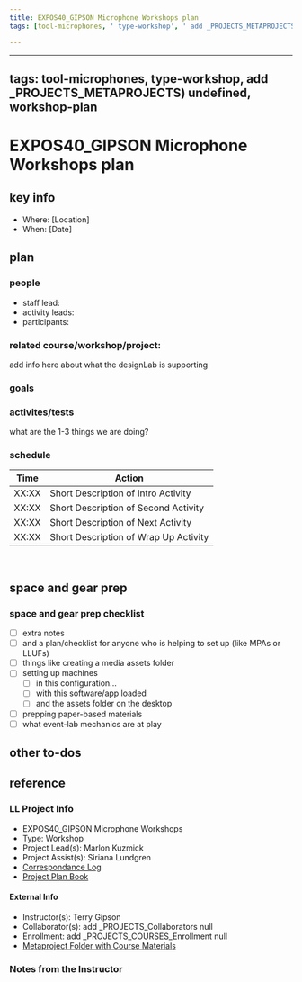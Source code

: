 ```yaml
---
title: EXPOS40_GIPSON Microphone Workshops plan
tags: [tool-microphones, ' type-workshop', ' add _PROJECTS_METAPROJECTS) undefined', ' workshop-plan']

---
```


---
tags: tool-microphones, type-workshop, add _PROJECTS_METAPROJECTS) undefined, workshop-plan
---


# EXPOS40_GIPSON Microphone Workshops plan

## key info
- Where: [Location]
- When: [Date]

## plan

### people
* staff lead:
* activity leads:
* participants:
### related course/workshop/project:
add info here about what the designLab is supporting
### goals
### activites/tests
what are the 1-3 things we are doing?
### schedule

| Time | Action |  
| -------- | -------- | 
| XX:XX     |  Short Description of Intro Activity    | 
| XX:XX     |  Short Description of Second Activity    | 
| XX:XX     |  Short Description of Next Activity    | 
| XX:XX     |  Short Description of Wrap Up Activity    |  
 
## space and gear prep

### space and gear prep checklist
- [ ] extra notes
- [ ] and a plan/checklist for anyone who is helping to set up (like MPAs or LLUFs)
- [ ] things like creating a media assets folder
- [ ] setting up machines 
    - [ ] in this configuration...
    - [ ] with this software/app loaded
    - [ ] and the assets folder on the desktop
- [ ] prepping paper-based materials
- [ ] what event-lab mechanics are at play 

## other to-dos

## reference
### LL Project Info
* EXPOS40_GIPSON Microphone Workshops
* Type: Workshop
* Project Lead(s): Marlon Kuzmick
* Project Assist(s): Siriana Lundgren
* [Correspondance Log](https://drive.google.com/drive/folders/1bDTn5HCrtkipmb29CTlQy7LIDjzK-sj0?usp=drive_link)
* [Project Plan Book](https://hackmd.io/@ll-23-24/HJhepxH03)

#### External Info
* Instructor(s): Terry Gipson
* Collaborator(s): add _PROJECTS_Collaborators null
* Enrollment: add _PROJECTS_COURSES_Enrollment null
* [Metaproject Folder with Course Materials](https://drive.google.com/drive/folders/1ASA6YYbO91Xpki3QZ8V2qS_PpwJcdxp1)
### Notes from the Instructor

